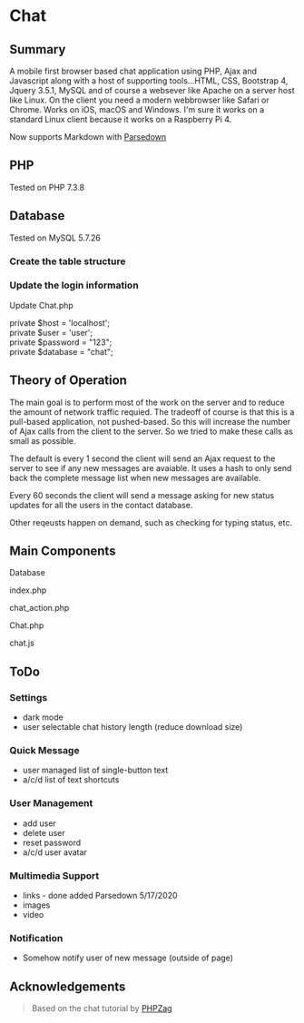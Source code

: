 # Chat

## Summary
A mobile first browser based chat application using PHP, Ajax and Javascript along with a host of supporting tools...HTML, CSS, Bootstrap 4, Jquery 3.5.1, MySQL and of course a websever like Apache on a server host like Linux. On the client you need a modern webbrowser like Safari or Chrome. Works on iOS, macOS and Windows. I'm sure it works on a standard Linux client because it works on a Raspberry Pi 4.

Now supports Markdown with [Parsedown](https://github.com/erusev/parsedown)

## PHP
Tested on PHP 7.3.8

## Database
Tested on MySQL 5.7.26

### Create the table structure

### Update the login information
Update Chat.php

private $host = 'localhost';  
private $user = 'user';  
private $password = "123";  
private $database = "chat";  

## Theory of Operation
The main goal is to perform most of the work on the server and to reduce the amount of network traffic requied. The tradeoff of course is that this is a pull-based application, not pushed-based. So this will increase the number of Ajax calls from the client to the server. So we tried to make these calls as small as possible. 

The default is every 1 second the client will send an Ajax request to the server to see if any new messages are avaiable. It uses a hash to only send back the complete message list when new messages are available.

Every 60 seconds the client will send a message asking for new status updates for all the users in the contact database.

Other reqeusts happen on demand, such as checking for typing status, etc.

## Main Components

Database

index.php

chat_action.php

Chat.php

chat.js


## ToDo

### Settings
- dark mode
- user selectable chat history length (reduce download size)


### Quick Message
- user managed list of single-button text
- a/c/d list of text shortcuts

### User Management
- add user
- delete user 
- reset password
- a/c/d user avatar

### Multimedia Support
- links - done added Parsedown 5/17/2020
- images
- video

### Notification
- Somehow notify user of new message (outside of page)

## Acknowledgements

>Based on the chat tutorial by [PHPZag]( https://www.phpzag.com/build-live-chat-system-with-ajax-php-mysql/
)

